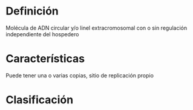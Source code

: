 # Definición
Molécula de ADN circular y/o linel extracromosomal con o sin regulación independiente del hospedero

# Características
Puede tener una o varias copias, sitio de replicación propio

# Clasificación